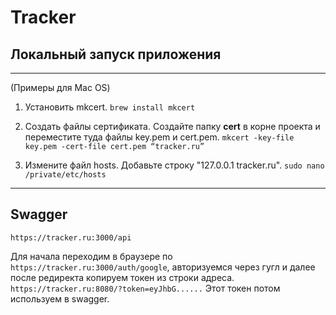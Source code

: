 # Tracker

## Локальный запуск приложения

---

(Примеры для Mac OS)

1. Установить mkcert.
   `brew install mkcert`

2. Создать файлы сертификата. Создайте папку **cert** в корне проекта и переместите туда файлы key.pem и cert.pem.
   `mkcert -key-file key.pem -cert-file cert.pem “tracker.ru”`

3. Измените файл hosts. Добавьте строку "127.0.0.1 tracker.ru".
   `sudo nano /private/etc/hosts`

---

## Swagger

`https://tracker.ru:3000/api`

Для начала переходим в браузере по `https://tracker.ru:3000/auth/google`, авторизуемся через гугл и далее
после редиректа копируем токен из строки адреса.
`https://tracker.ru:8080/?token=eyJhbG......`
Этот токен потом используем в swagger.
